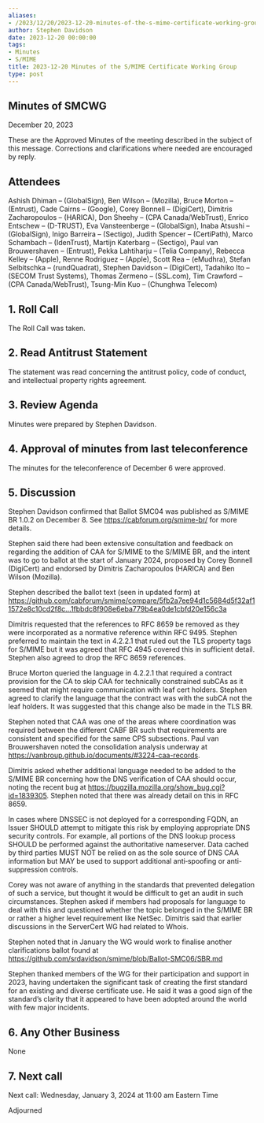```yaml
---
aliases:
- /2023/12/20/2023-12-20-minutes-of-the-s-mime-certificate-working-group/
author: Stephen Davidson
date: 2023-12-20 00:00:00
tags:
- Minutes
- S/MIME
title: 2023-12-20 Minutes of the S/MIME Certificate Working Group
type: post
---
```


## Minutes of SMCWG

December 20, 2023

These are the Approved Minutes of the meeting described in the subject of this message. Corrections and clarifications where needed are encouraged by reply.

## Attendees

Ashish Dhiman – (GlobalSign), Ben Wilson – (Mozilla), Bruce Morton – (Entrust), Cade Cairns – (Google), Corey Bonnell – (DigiCert), Dimitris Zacharopoulos – (HARICA), Don Sheehy – (CPA Canada/WebTrust), Enrico Entschew – (D-TRUST), Eva Vansteenberge – (GlobalSign), Inaba Atsushi – (GlobalSign), Inigo Barreira – (Sectigo), Judith Spencer – (CertiPath), Marco Schambach – (IdenTrust), Martijn Katerbarg – (Sectigo), Paul van Brouwershaven – (Entrust), Pekka Lahtiharju – (Telia Company), Rebecca Kelley – (Apple), Renne Rodriguez – (Apple), Scott Rea – (eMudhra), Stefan Selbitschka – (rundQuadrat), Stephen Davidson – (DigiCert), Tadahiko Ito – (SECOM Trust Systems), Thomas Zermeno – (SSL.com), Tim Crawford – (CPA Canada/WebTrust), Tsung-Min Kuo – (Chunghwa Telecom)

## 1. Roll Call

The Roll Call was taken.

## 2. Read Antitrust Statement

The statement was read concerning the antitrust policy, code of conduct, and intellectual property rights agreement.

## 3. Review Agenda

Minutes were prepared by Stephen Davidson.

## 4. Approval of minutes from last teleconference

The minutes for the teleconference of December 6 were approved.

## 5. Discussion

Stephen Davidson confirmed that Ballot SMC04 was published as S/MIME BR 1.0.2 on December 8. See <https://cabforum.org/smime-br/> for more details.

Stephen said there had been extensive consultation and feedback on regarding the addition of CAA for S/MIME to the S/MIME BR, and the intent was to go to ballot at the start of January 2024, proposed by Corey Bonnell (DigiCert) and endorsed by Dimitris Zacharopoulos (HARICA) and Ben Wilson (Mozilla).

Stephen described the ballot text (seen in updated form) at <https://github.com/cabforum/smime/compare/5fb2a7ee94d1c5684d5f32af11572e8c10cd2f8c…1fbbdc8f908e6eba779b4ea0de1cbfd20e156c3a>

Dimitris requested that the references to RFC 8659 be removed as they were incorporated as a normative reference within RFC 9495. Stephen preferred to maintain the text in 4.2.2.1 that ruled out the TLS property tags for S/MIME but it was agreed that RFC 4945 covered this in sufficient detail. Stephen also agreed to drop the RFC 8659 references.

Bruce Morton queried the language in 4.2.2.1 that required a contract provision for the CA to skip CAA for technically constrained subCAs as it seemed that might require communication with leaf cert holders. Stephen agreed to clarify the language that the contract was with the subCA not the leaf holders. It was suggested that this change also be made in the TLS BR.

Stephen noted that CAA was one of the areas where coordination was required between the different CABF BR such that requirements are consistent and specified for the same CPS subsections. Paul van Brouwershaven noted the consolidation analysis underway at <https://vanbroup.github.io/documents/#3224-caa-records>.

Dimitris asked whether additional language needed to be added to the S/MIME BR concerning how the DNS verification of CAA should occur, noting the recent bug at <https://bugzilla.mozilla.org/show_bug.cgi?id=1839305>. Stephen noted that there was already detail on this in RFC 8659.

In cases where DNSSEC is not deployed for a corresponding FQDN, an Issuer SHOULD attempt to mitigate this risk by employing appropriate DNS security controls. For example, all portions of the DNS lookup process SHOULD be performed against the authoritative nameserver. Data cached by third parties MUST NOT be relied on as the sole source of DNS CAA information but MAY be used to support additional anti‑spoofing or anti-suppression controls.

Corey was not aware of anything in the standards that prevented delegation of such a service, but thought it would be difficult to get an audit in such circumstances. Stephen asked if members had proposals for language to deal with this and questioned whether the topic belonged in the S/MIME BR or rather a higher level requirement like NetSec. Dimitris said that earlier discussions in the ServerCert WG had related to Whois.

Stephen noted that in January the WG would work to finalise another clarifications ballot found at <https://github.com/srdavidson/smime/blob/Ballot-SMC06/SBR.md>

Stephen thanked members of the WG for their participation and support in 2023, having undertaken the significant task of creating the first standard for an existing and diverse certificate use. He said it was a good sign of the standard’s clarity that it appeared to have been adopted around the world with few major incidents.

## 6. Any Other Business

None

## 7. Next call

Next call: Wednesday, January 3, 2024 at 11:00 am Eastern Time

Adjourned
